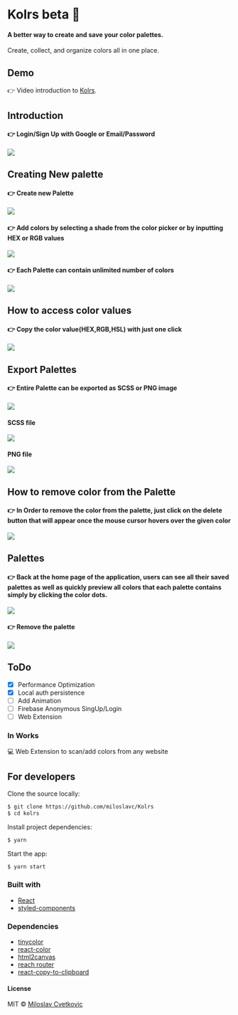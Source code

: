 # Kolrs beta 🎨

#### A better way to create and save your color palettes.

Create, collect, and organize colors all in one place.

## Demo

👉 Video introduction to <a href="https://youtu.be/mXDrn1Nwev0">Kolrs</a>.

## Introduction

#### 👉 Login/Sign Up with Google or Email/Password

![](demo/sign.gif)

## Creating New palette

#### 👉 Create new Palette

![](demo/addPalette.gif)

#### 👉 Add colors by selecting a shade from the color picker or by inputting HEX or RGB values

![](demo/addColors.gif)

#### 👉 Each Palette can contain unlimited number of colors

![](demo/colors.gif)

## How to access color values

#### 👉 Copy the color value(HEX,RGB,HSL) with just one click

![](demo/copyColors.gif)

## Export Palettes

#### 👉 Entire Palette can be exported as SCSS or PNG image

![](demo/exportPalette.gif)

#### SCSS file

![](demo/scssExport.png)

#### PNG file

![](demo/imageExport.png)

## How to remove color from the Palette

#### 👉 In Order to remove the color from the palette, just click on the delete button that will appear once the mouse cursor hovers over the given color

![](demo/deleteColor.gif)

## Palettes

#### 👉 Back at the home page of the application, users can see all their saved palettes as well as quickly preview all colors that each palette contains simply by clicking the color dots.

![](demo/colorPreview.gif)

#### 👉 Remove the palette

![](demo/removePalettes.gif)

## ToDo

- [x] Performance Optimization
- [x] Local auth persistence
- [ ] Add Animation
- [ ] Firebase Anonymous SingUp/Login
- [ ] Web Extension

### In Works

💻 Web Extension to scan/add colors from any website

## For developers

Clone the source locally:

```sh
$ git clone https://github.com/miloslavc/Kolrs
$ cd kolrs
```

Install project dependencies:

```sh
$ yarn
```

Start the app:

```sh
$ yarn start
```

### Built with

- [React](https://github.com/facebook/react)
- [styled-components](https://github.com/styled-components)

### Dependencies

- [tinycolor](https://github.com/bgrins/TinyColor)
- [react-color](https://github.com/casesandberg/react-color)
- [html2canvas](https://html2canvas.hertzen.com/)
- [reach router](https://github.com/reach/router)
- [react-copy-to-clipboard](https://github.com/nkbt/react-copy-to-clipboard)

#### License

MIT © [Miloslav Cvetkovic](http://miloslavc.com)
